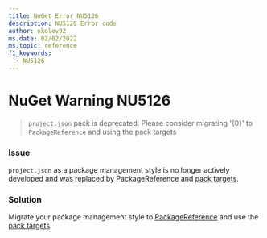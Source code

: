 ```yaml
---
title: NuGet Error NU5126
description: NU5126 Error code
author: nkolev92
ms.date: 02/02/2022
ms.topic: reference
f1_keywords: 
  - NU5126
---
```


# NuGet Warning NU5126

> `project.json` pack is deprecated. Please consider migrating '{0}' to `PackageReference` and using the pack targets

### Issue

`project.json` as a package management style is no longer actively developed and was replaced by PackageReference and [pack targets](../msbuild-targets.md).

### Solution

Migrate your package management style to [PackageReference](../../consume-packages/package-references-in-project-files.md) and use the [pack targets](../msbuild-targets.md).
